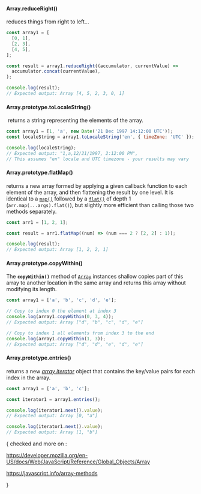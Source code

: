 

#### Array.reduceRight()

reduces things from right to left...

```js
const array1 = [
  [0, 1],
  [2, 3],
  [4, 5],
];

const result = array1.reduceRight((accumulator, currentValue) =>
  accumulator.concat(currentValue),
);

console.log(result);
// Expected output: Array [4, 5, 2, 3, 0, 1]

```

#### Array.prototype.toLocaleString()

 returns a string representing the elements of the array.

```js
const array1 = [1, 'a', new Date('21 Dec 1997 14:12:00 UTC')];
const localeString = array1.toLocaleString('en', { timeZone: 'UTC' });

console.log(localeString);
// Expected output: "1,a,12/21/1997, 2:12:00 PM",
// This assumes "en" locale and UTC timezone - your results may vary

```



#### Array.prototype.flatMap()

returns a new array formed by applying a given callback function to each element of the array, and then flattening the result by one level. It is identical to a [`map()`](https://developer.mozilla.org/en-US/docs/Web/JavaScript/Reference/Global_Objects/Array/map) followed by a [`flat()`](https://developer.mozilla.org/en-US/docs/Web/JavaScript/Reference/Global_Objects/Array/flat) of depth 1 (`arr.map(...args).flat()`), but slightly more efficient than calling those two methods separately.


```js
const arr1 = [1, 2, 1];

const result = arr1.flatMap((num) => (num === 2 ? [2, 2] : 1));

console.log(result);
// Expected output: Array [1, 2, 2, 1]
```


#### Array.prototype.copyWithin()

The **`copyWithin()`** method of [`Array`](https://developer.mozilla.org/en-US/docs/Web/JavaScript/Reference/Global_Objects/Array) instances shallow copies part of this array to another location in the same array and returns this array without modifying its length.


```js
const array1 = ['a', 'b', 'c', 'd', 'e'];

// Copy to index 0 the element at index 3
console.log(array1.copyWithin(0, 3, 4));
// Expected output: Array ["d", "b", "c", "d", "e"]

// Copy to index 1 all elements from index 3 to the end
console.log(array1.copyWithin(1, 3));
// Expected output: Array ["d", "d", "e", "d", "e"]

```


#### Array.prototype.entries()

returns a new _[array iterator](https://developer.mozilla.org/en-US/docs/Web/JavaScript/Reference/Global_Objects/Iterator)_ object that contains the key/value pairs for each index in the array.


```js
const array1 = ['a', 'b', 'c'];

const iterator1 = array1.entries();

console.log(iterator1.next().value);
// Expected output: Array [0, "a"]

console.log(iterator1.next().value);
// Expected output: Array [1, "b"]

```


{
checked and more on :


https://developer.mozilla.org/en-US/docs/Web/JavaScript/Reference/Global_Objects/Array

https://javascript.info/array-methods

}